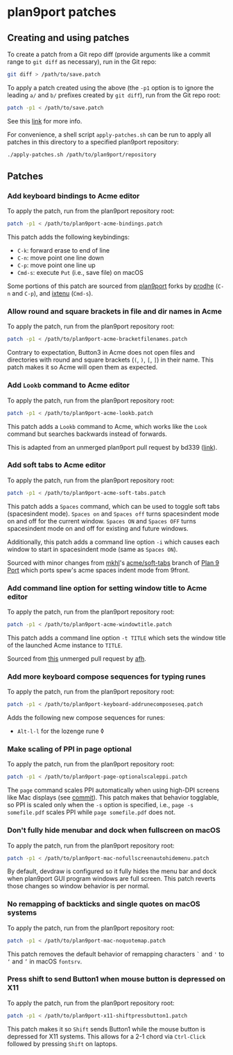 # plan9port patches

## Creating and using patches

To create a patch from a Git repo diff (provide arguments like a
commit range to `git diff` as necessary), run in the Git repo:

```sh
git diff > /path/to/save.patch
```

To apply a patch created using the above (the `-p1` option is to
ignore the leading `a/` and `b/` prefixes created by `git diff`),
run from the Git repo root:

```sh
patch -p1 < /path/to/save.patch
```

See this
[link](https://stackoverflow.com/questions/4610744/can-i-get-a-patch-compatible-output-from-git-diff)
for more info.

For convenience, a shell script `apply-patches.sh` can be run
to apply all patches in this directory to a specified plan9port
repository:

```sh
./apply-patches.sh /path/to/plan9port/repository
```

## Patches

### Add keyboard bindings to Acme editor

To apply the patch, run from the plan9port repository root:

```sh
patch -p1 < /path/to/plan9port-acme-bindings.patch
```

This patch adds the following keybindings:

- `C-k`: forward erase to end of line
- `C-n`: move point one line down
- `C-p`: move point one line up
- `Cmd-s`: execute `Put` (i.e., save file) on macOS

Some portions of this patch are sourced from
[plan9port](https://github.com/9fans/plan9port) forks by
[prodhe](https://github.com/prodhe/plan9port) (`C-n` and `C-p`), and
[ixtenu](https://github.com/ixtenu/plan9port) (`Cmd-s`).

### Allow round and square brackets in file and dir names in Acme

To apply the patch, run from the plan9port repository root:

```sh
patch -p1 < /path/to/plan9port-acme-bracketfilenames.patch
```

Contrary to expectation, Button3 in Acme does not open files and
directories with round and square brackets (`(`, `)`, `[`, `]`) in
their name. This patch makes it so Acme will open them as expected.

### Add `Lookb` command to Acme editor

To apply the patch, run from the plan9port repository root:

```sh
patch -p1 < /path/to/plan9port-acme-lookb.patch
```

This patch adds a `Lookb` command to Acme, which works like the
`Look` command but searches backwards instead of forwards.

This is adapted from an unmerged plan9port pull request by
bd339 ([link](https://github.com/9fans/plan9port/pull/552)).

### Add soft tabs to Acme editor

To apply the patch, run from the plan9port repository root:

```sh
patch -p1 < /path/to/plan9port-acme-soft-tabs.patch
```

This patch adds a `Spaces` command, which can be used to toggle soft
tabs (spacesindent mode). `Spaces on` and `Spaces off` turns
spacesindent mode on and off for the current window. `Spaces ON` and
`Spaces OFF` turns spacesindent mode on and off for existing and
future windows.

Additionally, this patch adds a command line option `-i` which causes
each window to start in spacesindent mode (same as `Spaces ON`).

Sourced with minor changes from [mkhl](https://github.com/mkhl)'s
[acme/soft-tabs](https://github.com/mkhl/plan9port/tree/acme/soft-tabs)
branch of [Plan 9 Port](https://github.com/9fans/plan9port)
which ports spew's acme spaces indent mode from 9front.

### Add command line option for setting window title to Acme editor

To apply the patch, run from the plan9port repository root:

```sh
patch -p1 < /path/to/plan9port-acme-windowtitle.patch
```

This patch adds a command line option `-t TITLE` which sets the
window title of the launched Acme instance to `TITLE`.

Sourced from [this](https://github.com/9fans/plan9port/pull/51)
unmerged pull request by [afh](https://github.com/afh).

### Add more keyboard compose sequences for typing runes

To apply the patch, run from the plan9port repository root:

```sh
patch -p1 < /path/to/plan9port-keyboard-addrunecomposeseq.patch
```

Adds the following new compose sequences for runes:

- `Alt-l-l` for the lozenge rune ◊

### Make scaling of PPI in page optional

To apply the patch, run from the plan9port repository root:

```sh
patch -p1 < /path/to/plan9port-page-optionalscaleppi.patch
```

The `page` command scales PPI automatically when using high-DPI
screens like Mac displays (see
[commit](https://github.com/9fans/plan9port/commit/940f1fd6af2c144d0db087fefa8478d2a36633d5)).
This patch makes that behavior togglable, so PPI is scaled only when
the `-s` option is specified, i.e., `page -s somefile.pdf` scales PPI
while `page somefile.pdf` does not.

### Don't fully hide menubar and dock when fullscreen on macOS

To apply the patch, run from the plan9port repository root:

```sh
patch -p1 < /path/to/plan9port-mac-nofullscreenautohidemenu.patch
```

By default, devdraw is configured so it fully hides the menu bar and
dock when plan9port GUI program windows are full screen. This patch
reverts those changes so window behavior is per normal.

### No remapping of backticks and single quotes on macOS systems

To apply the patch, run from the plan9port repository root:

```sh
patch -p1 < /path/to/plan9port-mac-noquotemap.patch
```

This patch removes the default behavior of remapping characters
`` ` `` and `'` to `‘` and `’` in macOS `fontsrv`.

### Press shift to send Button1 when mouse button is depressed on X11

To apply the patch, run from the plan9port repository root:

```sh
patch -p1 < /path/to/plan9port-x11-shiftpressbutton1.patch
```

This patch makes it so `Shift` sends Button1 while the mouse button is
depressed for X11 systems. This allows for a 2-1 chord via
`Ctrl-Click` followed by pressing `Shift` on laptops.
